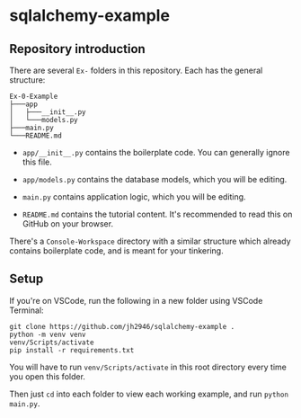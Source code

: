 # sqlalchemy-example

## Repository introduction

There are several `Ex-` folders in this repository. Each has the general structure:

```
Ex-0-Example
├───app
│   ├───__init__.py
│   └───models.py
├───main.py
└───README.md
```

- `app/__init__.py` contains the boilerplate code. You can generally ignore this file.

- `app/models.py` contains the database models, which you will be editing.

- `main.py` contains application logic, which you will be editing.

- `README.md` contains the tutorial content. It's recommended to read this on GitHub on your browser.

There's a `Console-Workspace` directory with a similar structure which already contains boilerplate code, and is meant for your tinkering.

## Setup

If you're on VSCode, run the following in a new folder using VSCode Terminal:

```
git clone https://github.com/jh2946/sqlalchemy-example .
python -m venv venv
venv/Scripts/activate
pip install -r requirements.txt
```

You will have to run `venv/Scripts/activate` in this root directory every time you open this folder.

Then just `cd` into each folder to view each working example, and run `python main.py`.
